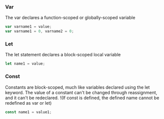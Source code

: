 <link rel="stylesheet" href="https://cdn.jsdelivr.net/npm/bootstrap-icons@1.5.0/font/bootstrap-icons.css">
<link rel="stylesheet" href="../../lib/js_style.css">

### Var
The var declares a function-scoped or globally-scoped variable
```js
var varname1 = value;
var varname1 = 0, varname2 = 0;
```

### Let
The let statement declares a block-scoped local variable
```js
let name1 = value;
```
### Const
Constants are block-scoped, much like variables declared using the let keyword. The value of a constant can't be changed through reassignment, and it can't be redeclared. !(If const is defined, the defined name cannot be redefined as var or let)
```js
const name1 = value1;
```









